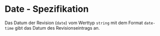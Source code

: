 # Date - Spezifikation

Das Datum der Revision (`date`) vom Werttyp `string` mit dem Format `date-time` gibt das Datum des Revisionseintrags an.

